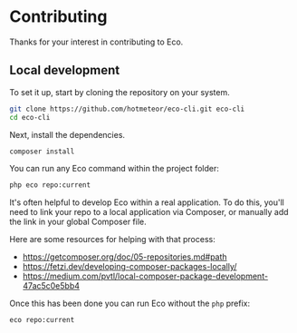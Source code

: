 # Contributing

Thanks for your interest in contributing to Eco.

## Local development

To set it up, start by cloning the repository on your system.

```sh
git clone https://github.com/hotmeteor/eco-cli.git eco-cli
cd eco-cli
```

Next, install the dependencies.

```sh
composer install
```

You can run any Eco command within the project folder:

```sh
php eco repo:current
```

It's often helpful to develop Eco within a real application. To do this, you'll need to link your repo to a local application via Composer, or manually add the link in your global Composer file.

Here are some resources for helping with that process:
- https://getcomposer.org/doc/05-repositories.md#path
- https://fetzi.dev/developing-composer-packages-locally/
- https://medium.com/pvtl/local-composer-package-development-47ac5c0e5bb4

Once this has been done you can run Eco without the `php` prefix: 

```sh
eco repo:current
```
